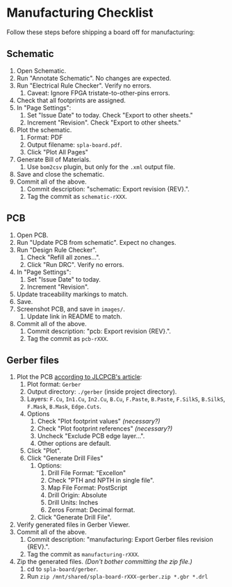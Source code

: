 # Manufacturing Checklist

Follow these steps before shipping a board off for manufacturing:

## Schematic

1. Open Schematic.
1. Run "Annotate Schematic".  No changes are expected.
1. Run "Electrical Rule Checker".  Verify no errors.
   1. Caveat: Ignore FPGA tristate-to-other-pins errors.
1. Check that all footprints are assigned.
1. In "Page Settings":
   1. Set "Issue Date" to today.  Check "Export to other sheets."
   1. Increment "Revision".  Check "Export to other sheets."
1. Plot the schematic.
   1. Format: PDF
   1. Output filename: `spla-board.pdf`.
   1. Click "Plot All Pages"
1. Generate Bill of Materials.
   1. Use `bom2csv` plugin, but only for the `.xml` output file.
1. Save and close the schematic.
1. Commit all of the above.
   1. Commit description: "schematic: Export revision {REV}.".
   1. Tag the commit as `schematic-rXXX`.

## PCB

1. Open PCB.
1. Run "Update PCB from schematic".  Expect no changes.
1. Run "Design Rule Checker".
   1. Check "Refill all zones...".
   1. Click "Run DRC". Verify no errors.
1. In "Page Settings":
   1. Set "Issue Date" to today.
   1. Increment "Revision".
1. Update traceability markings to match.
1. Save.
1. Screenshot PCB, and save in `images/`.
   1. Update link in README to match.
1. Commit all of the above.
   1. Commit description: "pcb: Export revision {REV}.".
   1. Tag the commit as `pcb-rXXX`.

## Gerber files

1. Plot the PCB [according to JLCPCB's article](https://support.jlcpcb.com/article/44-how-to-export-kicad-pcb-to-gerber-files):
   1. Plot format: `Gerber`
   1. Output directory: `./gerber` (inside project directory).
   1. Layers: `F.Cu`, `In1.Cu`, `In2.Cu`, `B.Cu`, `F.Paste`, `B.Paste`, `F.SilkS`, `B.SilkS`, `F.Mask`, `B.Mask`, `Edge.Cuts`.
   1. Options
      1. Check "Plot footprint values" _(necessary?)_
      1. Check "Plot footprint references" _(necessary?)_
      1. Uncheck "Exclude PCB edge layer...".
      1. Other options are default.
   1. Click "Plot".
   1. Click "Generate Drill Files"
      1. Options:
         1. Drill File Format: "Excellon"
         1. Check "PTH and NPTH in single file".
         1. Map File Format: PostScript
         1. Drill Origin: Absolute
         1. Drill Units: Inches
         1. Zeros Format: Decimal format.
      1. Click "Generate Drill File".
1. Verify generated files in Gerber Viewer.
1. Commit all of the above.
   1. Commit description: "manufacturing: Export Gerber files revision {REV}.".
   1. Tag the commit as `manufacturing-rXXX`.
1. Zip the generated files. _(Don't bother committing the zip file.)_
   1. cd to `spla-board/gerber`.
   1. Run `zip /mnt/shared/spla-board-rXXX-gerber.zip *.gbr *.drl`

